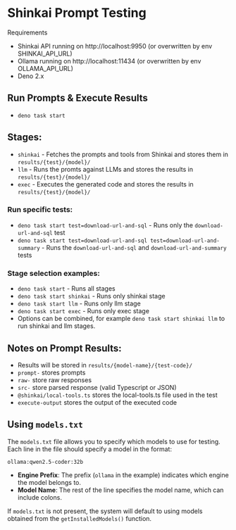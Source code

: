 # Shinkai Prompt Testing

Requirements 
* Shinkai API running on http://localhost:9950 (or overwritten by env SHINKAI_API_URL)
* Ollama running on http://localhost:11434 (or overwritten by env OLLAMA_API_URL)
* Deno 2.x

## Run Prompts & Execute Results
* `deno task start`

## Stages:
* `shinkai` - Fetches the prompts and tools from Shinkai and stores them in `results/{test}/{model}/` 
* `llm` - Runs the promts against LLMs and stores the results in `results/{test}/{model}/`
* `exec` - Executes the generated code and stores the results in `results/{test}/{model}/`

### Run specific tests:
* `deno task start test=download-url-and-sql` - Runs only the `download-url-and-sql` test
* `deno task start test=download-url-and-sql test=download-url-and-summary` - Runs the `download-url-and-sql` and `download-url-and-summary` tests

### Stage selection examples:
* `deno task start` - Runs all stages
* `deno task start shinkai` - Runs only shinkai stage
* `deno task start llm` - Runs only llm stage
* `deno task start exec` - Runs only exec stage
* Options can be combined, for example `deno task start shinkai llm` to run shinkai and llm stages.

## Notes on Prompt Results:
* Results will be stored in `results/{model-name}/{test-code}/` 
* `prompt-` stores prompts 
* `raw-` store raw responses
* `src-` store parsed response (valid Typescript or JSON)
* `@shinkai/local-tools.ts` stores the local-tools.ts file used in the test
* `execute-output` stores the output of the executed code

## Using `models.txt`
The `models.txt` file allows you to specify which models to use for testing. Each line in the file should specify a model in the format:

```
ollama:qwen2.5-coder:32b
```

- **Engine Prefix**: The prefix (`ollama` in the example) indicates which engine the model belongs to.
- **Model Name**: The rest of the line specifies the model name, which can include colons.

If `models.txt` is not present, the system will default to using models obtained from the `getInstalledModels()` function.
